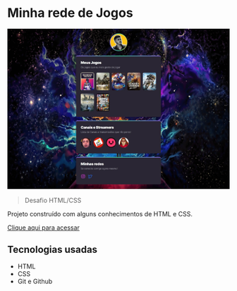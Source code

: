 # Minha rede de Jogos

![preview](./.github/preview.jpeg)

> Desafio HTML/CSS

Projeto construído com alguns conhecimentos de HTML e CSS.

[Clique aqui para acessar]()


## Tecnologias usadas

- HTML
- CSS
- Git e Github
